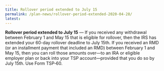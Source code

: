 ```yaml
---
title: Rollover period extended to July 15
permalink: /plan-news/rollover-period-extended-2020-04-28/
latest: 
---
```


**Rollover period extended to July 15** &#8212; If you received any withdrawal between February 1 and May 15 that is eligible for rollover, then the IRS has extended your 60-day rollover deadline to July 15th. If you received an RMD (or an installment payment that included an RMD) between February 1 and May 15, then you can roll those amounts over—to an IRA or eligible employer plan or back into your TSP account—provided that you do so by July 15th. Use Form TSP‑60.
